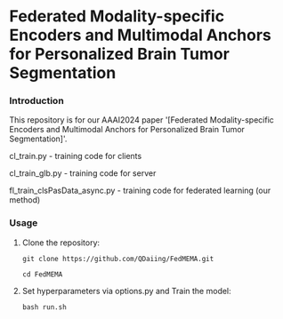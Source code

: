 # Federated Modality-specific Encoders and Multimodal Anchors for Personalized Brain Tumor Segmentation

### Introduction

This repository is for our AAAI2024 paper '[Federated Modality-specific Encoders and Multimodal Anchors for Personalized Brain Tumor Segmentation]'.

cl_train.py - training code for clients

cl_train_glb.py - training code for server

fl_train_clsPasData_async.py - training code for federated learning (our method)

### Usage
1. Clone the repository:

   ```shell
   git clone https://github.com/QDaiing/FedMEMA.git

   cd FedMEMA
   ```
   
2. Set hyperparameters via options.py and
   Train the model:
 
   ```shell
   bash run.sh
   ```
